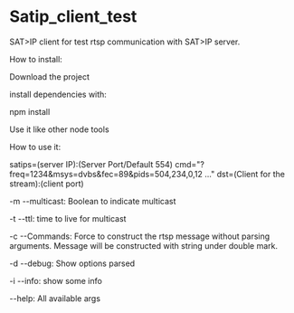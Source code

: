 # Satip_client_test
SAT>IP client for test rtsp communication with SAT>IP server.

How to install:

Download the project

install dependencies with:

npm install

Use it like other node tools

How to use it:

satips=(server IP):(Server Port/Default 554) cmd="?freq=1234&msys=dvbs&fec=89&pids=504,234,0,12 ..." dst=(Client for the stream):(client port)

-m --multicast: Boolean to indicate multicast

-t --ttl: time to live for multicast

-c --Commands: Force to construct the rtsp message without parsing arguments. Message will be constructed with string under double mark.

-d --debug: Show options parsed

-i --info: show some info

--help: All available args
